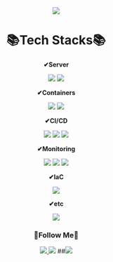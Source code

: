 <div align=center>
  <img src="https://capsule-render.vercel.app/api?type=waving&color=auto&height=200&section=header&text=Pentonny%20Github!&fontSize=90" />
</div>

<div align=center><h1>📚Tech Stacks📚</h1></div>

<div align=center>
  <p><strong>✔Server</strong></p>
  <img src="https://img.shields.io/badge/Amazon AWS-232F3E?style=for-the-badge&logo=amazonaws&logoColor=white"/>
  <img src="https://img.shields.io/badge/linux-FCC624?style=for-the-badge&logo=linux&logoColor=white"/>
  <br>
  
  <p><strong>✔Containers</strong></p>
  <img src="https://img.shields.io/badge/Docker-2496ED?style=for-the-badge&logo=Docker&logoColor=white"/>
  <img  src="https://img.shields.io/badge/Kubernetes-326CE5?style=for-the-badge&logo=kubernetes&logoColor=white">
  <br>

  <p><strong>✔CI/CD</strong></p>
  <img src="https://img.shields.io/badge/Github%20Actions-2088FF?style=for-the-badge&logo=githubactions&logoColor=white"> 
  <img src="https://img.shields.io/badge/Jenkins-D24939?style=for-the-badge&logo=jenkins&logoColor=white"> 
  <img src="https://img.shields.io/badge/Argo-EF7B4D?style=for-the-badge&logo=argo&logoColor=black"> 
  <br>

  <p><strong>✔Monitoring</strong></p>
  <img src="https://img.shields.io/badge/Prometheus-E6522C?style=for-the-badge&logo=prometheus&logoColor=white">
  <img src="https://img.shields.io/badge/grafana-F46800?style=for-the-badge&logo=grafana&logoColor=white"> 
  <img src="https://img.shields.io/badge/datadog-632CA6?style=for-the-badge&logo=datadog&logoColor=white"> 
  <br>

  <p><strong>✔IaC</strong></p>
  <img src="https://img.shields.io/badge/terraform-844FBA?style=for-the-badge&logo=terraform&logoColor=white">
  <br>

  <p><strong>✔etc</strong></p>
  <img src="https://img.shields.io/badge/slack-4A154B?style=for-the-badge&logo=slack&logoColor=white">
  <br>

  <h3><strong>🌈Follow Me🌈</strong></h3>
  <a href="https://bow-feeling-b78.notion.site/HOME-0acf42ce888242be8015a588dcea8658?pvs=4">
    <img src="https://img.shields.io/badge/notion-000000?style=for-the-badge&logo=notion&logoColor=white">
  </a>
  <img src="https://img.shields.io/badge/gmail-EA4335?style=for-the-badge&logo=gmail&logoColor=white">
  ##<img src="https://img.shields.io/badge/velog-20C997?style=for-the-badge&logo=velog&logoColor=white">
</div>
